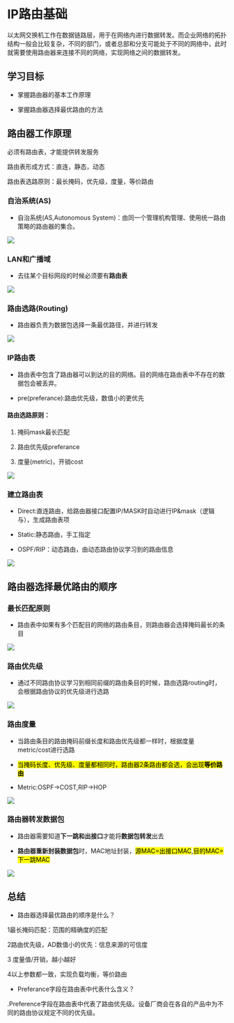 # IP路由基础

以太网交换机工作在数据链路层，用于在网络内进行数据转发。而企业网络的拓扑结构一般会比较复杂，不同的部门，或者总部和分支可能处于不同的网络中，此时就需要使用路由器来连接不同的网络，实现网络之间的数据转发。

## 学习目标

- 掌握路由器的基本工作原理

- 掌握路由器选择最优路由的方法

## 路由器工作原理

必须有路由表，才能提供转发服务

路由表形成方式：直连，静态，动态

路由表选路原则：最长掩码，优先级，度量，等价路由

### 自治系统(AS)

- 自治系统(AS,Autonomous System)：由同一个管理机构管理、使用统一路由策略的路由器的集合。

![](../images/autonomous_system.png)

### LAN和广播域

- 去往某个目标网段的时候必须要有**路由表**

![](../images/lan_broadcast_domain.png)

### 路由选路(Routing)

- 路由器负责为数据包选择一条最优路径，并进行转发

![](../images/routing_selection.png)

### IP路由表

- 路由表中包含了路由器可以到达的目的网络。目的网络在路由表中不存在的数据包会被丢弃。

- pre(preferance):路由优先级，数值小的更优先

#### 路由选路原则：

1. 掩码mask最长匹配

2. 路由优先级preferance

3. 度量(metric)，开销cost

![](../images/ip_routing_table.png)

### 建立路由表

- Direct:直连路由，给路由器接口配置IP/MASK时自动进行IP&mask（逻辑与），生成路由表项

- Static:静态路由，手工指定

- OSPF/RIP：动态路由，由动态路由协议学习到的路由信息

![](../images/establish_routing_table.png)

## 路由器选择最优路由的顺序

### 最长匹配原则

- 路由表中如果有多个匹配目的网络的路由条目，则路由器会选择掩码最长的条目

![](../images/longest_matching_principle.png)

### 路由优先级

- 通过不同路由协议学习到相同前缀的路由条目的时候，路由选路routing时，会根据路由协议的优先级进行选路

![](../images/routing_preferance.png)

### 路由度量

- 当路由条目的路由掩码前缀长度和路由优先级都一样时，根据度量metric/cost进行选路

- <mark>当掩码长度、优先级、度量都相同时，路由器2条路由都会选，会出现**等价路由**</mark>

- Metric:OSPF->COST,RIP->HOP

![](../images/routing_metrics.png)

### 路由器转发数据包

- 路由器需要知道**下一跳和出接口**才能将**数据包转发**出去

- **路由器重新封装数据包**时，MAC地址封装，<mark>源MAC=出接口MAC</mark>,<mark>目的MAC=下一跳MAC</mark>

![](../images/router_forward_packets.png)

## 总结

- 路由器选择最优路由的顺序是什么？

1最长掩码匹配：范围的精确度的匹配

2路由优先级，AD数值小的优先：信息来源的可信度

3 度量值/开销，越小越好

4以上参数都一致，实现负载均衡，等价路由

- Preferance字段在路由表中代表什么含义？

.Preference字段在路由表中代表了路由优先级。设备厂商会在各自的产品中为不同的路由协议规定不同的优先级。


